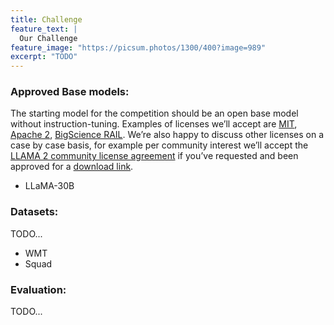 ```yaml
---
title: Challenge
feature_text: |
  Our Challenge
feature_image: "https://picsum.photos/1300/400?image=989"
excerpt: "TODO"
---
```


### Approved Base models:

The starting model for the competition should be an open base model without instruction-tuning. Examples of licenses we’ll accept are [MIT](https://spdx.org/licenses/MIT.html "MIT"), [Apache 2](https://www.apache.org/licenses/LICENSE-2.0 "Apache 2"), [BigScience RAIL](https://bigscience.huggingface.co/blog/the-bigscience-rail-license "BigScience RAIL"). We’re also happy to discuss other licenses on a case by case basis, for example per community interest we’ll accept the [LLAMA 2 community license agreement](https://github.com/facebookresearch/llama/blob/main/LICENSE "LLAMA 2 community license agreement") if you’ve requested and been approved for a [download link](https://ai.meta.com/resources/models-and-libraries/llama-downloads/ "download link").

* LLaMA-30B

### Datasets:

TODO...

* WMT
* Squad

### Evaluation:

TODO...